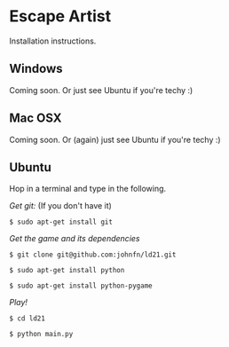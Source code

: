 Escape Artist
====================

Installation instructions.

Windows
-----------------

Coming soon. Or just see Ubuntu if you're techy :) 


Mac OSX
-----------------

Coming soon. Or (again) just see Ubuntu if you're techy :) 

Ubuntu
-----------------

Hop in a terminal and type in the following.

*Get git:* (If you don't have it)

`$ sudo apt-get install git`

*Get the game and its dependencies*

`$ git clone git@github.com:johnfn/ld21.git`

`$ sudo apt-get install python`

`$ sudo apt-get install python-pygame`

*Play!*

`$ cd ld21`

`$ python main.py`
